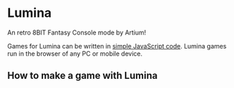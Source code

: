 # Lumina
An retro 8BIT Fantasy Console mode by Artium!

Games for Lumina can be written in [simple JavaScript code](./docs/README.md). Lumina games run in the browser of any PC or mobile device.

## How to make a game with Lumina

